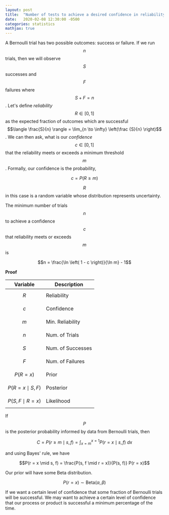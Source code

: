```yaml
---
layout: post
title:  "Number of tests to achieve a desired confidence in reliability"
date:   2020-02-08 12:30:00 -0500
categories: statistics
mathjax: true
---
```

A Bernoulli trial has two possible outcomes: success or failure. If we run $$n$$ trials, then we will observe $$S$$ successes and $$F$$ failures where $$S+F=n$$. Let's define _reliability_ $$R \in [0, 1]$$ as the expected fraction of outcomes which are successful $$\langle \frac{S}{n} \rangle = \lim_{n \to \infty} \left(\frac {S}{n} \right)$$. We can then ask, what is our _confidence_ $$c \in [0, 1]$$ that the reliability meets or exceeds a minimum threshold $$m$$. Formally, our confidence is the probability,

$$c = P(R \geq m)$$

$$R$$ in this case is a random variable whose distribution represents uncertainty.

The minimum number of trials $$n$$ to achieve a confidence $$c$$ that reliability meets or exceeds $$m$$ is

$$n = \frac{\ln \left( 1 - c \right)}{\ln m} - 1$$

**Proof**

| Variable | Description |
|----------|-------------|
| $$R$$ | Reliability |
| $$c$$ | Confidence |
| $$m$$ | Min. Reliability |
| $$n$$ | Num. of Trials |
| $$S$$ | Num. of Successes |
| $$F$$ | Num. of Failures |
| $$P(R = x)$$ | Prior |
| $$P(R = x \mid S, F)$$ | Posterior |
| $$P(S, F \mid R = x)$$ | Likelihood |

If $$P$$ is the posterior probability informed by data from Bernoulli trials, then

$$C = P(r \geq m \mid s, f) = \int_{x=m}^{x=1} P(r = x \mid s, f) \: dx$$

and using Bayes' rule, we have

$$P(r = x \mid s, f) = \frac{P(s, f \mid r = x)}{P(s, f)} P(r = x)$$

Our prior will have some Beta distribution.

$$P(r = x) \sim \text{Beta}(\alpha, \beta)$$


If we want a certain level of confidence that some fraction of Bernoulli trials will be successful.
We may want to achieve a certain level of confidence that our process or product is successful a minimum percentage of the time.

[jekyll-docs]: https://jekyllrb.com/docs/home
[jekyll-gh]:   https://github.com/jekyll/jekyll
[jekyll-talk]: https://talk.jekyllrb.com/
